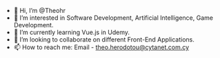 - 👋 Hi, I’m @Theohr
- 👀 I’m interested in Software Development, Artificial Intelligence, Game Development.
- 🌱 I’m currently learning Vue.js in Udemy.
- 💞️ I’m looking to collaborate on different Front-End Applications.
- 📫 How to reach me: Email - theo.herodotou@cytanet.com.cy

<!---
Theohr/Theohr is a ✨ special ✨ repository because its `README.md` (this file) appears on your GitHub profile.
You can click the Preview link to take a look at your changes.
--->
